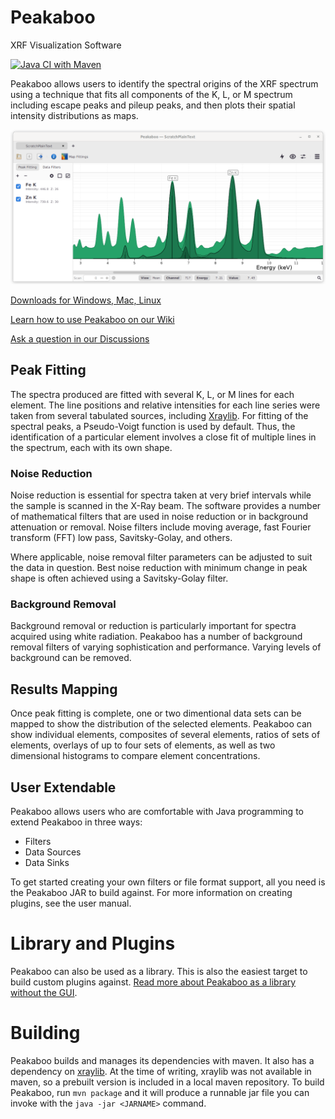 # Peakaboo
XRF Visualization Software

[![Java CI with Maven](https://github.com/nsherry4/Peakaboo/actions/workflows/maven.yml/badge.svg)](https://github.com/nsherry4/Peakaboo/actions/workflows/maven.yml)

Peakaboo allows users to identify the spectral origins of the XRF spectrum using a technique that fits all components of the K, L, or M spectrum including escape peaks and pileup peaks, and then plots their spatial intensity distributions as maps.

![Peakaboo](https://raw.githubusercontent.com/nsherry4/Peakaboo/master/Documentation/github/screenshot.png)

[Downloads for Windows, Mac, Linux](https://peakaboo.org/download)

[Learn how to use Peakaboo on our Wiki](https://github.com/nsherry4/Peakaboo/wiki)

[Ask a question in our Discussions](https://github.com/nsherry4/Peakaboo/discussions)

## Peak Fitting

The spectra produced are fitted with several K, L, or M lines for each element. The line positions and relative intensities for each line series were taken from several tabulated sources, including [Xraylib](https://github.com/tschoonj/xraylib). For fitting of the spectral peaks, a Pseudo-Voigt function is used by default. Thus, the identification of a particular element involves a close fit of multiple lines in the spectrum, each with its own shape.

### Noise Reduction 

Noise reduction is essential for spectra taken at very brief intervals while the sample is scanned in the X-Ray beam. The software provides a number of mathematical filters that are used in noise reduction or in background attenuation or removal. Noise filters include moving average, fast Fourier transform (FFT) low pass, Savitsky-Golay, and others.

Where applicable, noise removal filter parameters can be adjusted to suit the data in question. Best noise reduction with minimum change in peak shape is often achieved using a Savitsky-Golay filter.

### Background Removal 

Background removal or reduction is particularly important for spectra acquired using white radiation. Peakaboo has a number of background removal filters of varying sophistication and performance. Varying levels of background can be removed.

## Results Mapping

Once peak fitting is complete, one or two dimentional data sets can be mapped to show the distribution of the selected elements. Peakaboo can show individual elements, composites of several elements, ratios of sets of elements, overlays of up to four sets of elements, as well as two dimensional histograms to compare element concentrations.

## User Extendable 

Peakaboo allows users who are comfortable with Java programming to extend Peakaboo in three ways:
- Filters
- Data Sources
- Data Sinks

To get started creating your own filters or file format support, all you need is the Peakaboo JAR to build against. For more information on creating plugins, see the user manual.

# Library and Plugins

Peakaboo can also be used as a library. This is also the easiest target to build custom plugins against. [Read more about Peakaboo as a library without the GUI](Documentation/github/LibPeakaboo.md).


# Building

Peakaboo builds and manages its dependencies with maven. It also has a dependency on [xraylib](https://github.com/tschoonj/xraylib). At the time of writing, xraylib was not available in maven, so a prebuilt version is included in a local maven repository. To build Peakaboo, run `mvn package` and it will produce a runnable jar file you can invoke with the `java -jar <JARNAME>` command.
